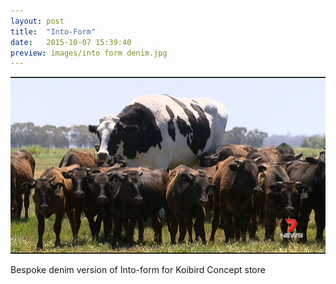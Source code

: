 ```yaml
---
layout: post
title:  "Into-Form"
date:   2015-10-07 15:39:40
preview: images/into form denim.jpg
---
```


![Picture 1](images/big-cow.png)

Bespoke denim version of Into-form for Koibird Concept store
